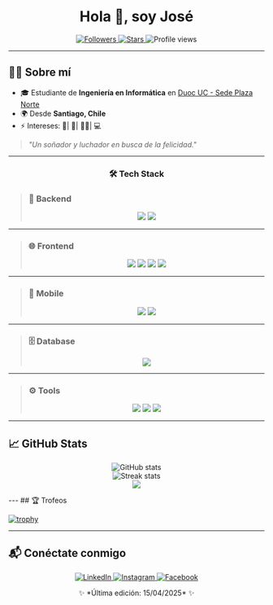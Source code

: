 <h1 align="center">Hola 👋, soy José</h1>
<p align="center">
  <a href="https://github.com/NerdSyntax">
    <img src="https://img.shields.io/github/followers/NerdSyntax?style=social" alt="Followers" />
  </a>
  <a href="https://github.com/NerdSyntax">
    <img src="https://img.shields.io/github/stars/NerdSyntax?style=social" alt="Stars" />
  </a>
  <img src="https://komarev.com/ghpvc/?username=NerdSyntax&style=flat-square&color=blue" alt="Profile views" />
</p>

---

## 👨‍💻 Sobre mí

- 🎓 Estudiante de **Ingeniería en Informática** en [Duoc UC - Sede Plaza Norte](https://www.duoc.cl/sedes/plaza-norte/)  
- 🌍 Desde **Santiago, Chile**  
- ⚡ Intereses: 🍕| 🥊| 🚴‍♂️| 💻  

> *"Un soñador y luchador en busca de la felicidad."*

---

<h3 align="center">🛠️ Tech Stack</h3>

> ### 🐍 Backend  
> <p align="center">
>   <img src="https://img.shields.io/badge/Python-14354C?style=for-the-badge&logo=python&logoColor=white"/>
>   <img src="https://img.shields.io/badge/Django-092E20?style=for-the-badge&logo=django&logoColor=white"/>
> </p>

---

> ### 🌐 Frontend  
> <p align="center">
>   <img src="https://img.shields.io/badge/HTML5-E34F26?style=for-the-badge&logo=html5&logoColor=white"/>
>   <img src="https://img.shields.io/badge/CSS3-239120?style=for-the-badge&logo=css3&logoColor=white"/>
>   <img src="https://img.shields.io/badge/JavaScript-323330?style=for-the-badge&logo=javascript&logoColor=F7DF1E"/>
>   <img src="https://img.shields.io/badge/Angular-DD0031?style=for-the-badge&logo=angular&logoColor=white"/>
> </p>

---

> ### 📱 Mobile  
> <p align="center">
>   <img src="https://img.shields.io/badge/Android_Studio-3DDC84?style=for-the-badge&logo=android&logoColor=white"/>
>   <img src="https://img.shields.io/badge/Ionic-3880FF?style=for-the-badge&logo=ionic&logoColor=white"/>
> </p>

---

> ### 🗄️ Database  
> <p align="center">
>   <img src="https://img.shields.io/badge/Oracle_SQL-F80000?style=for-the-badge&logo=oracle&logoColor=white"/>
> </p>

---

> ### ⚙️ Tools  
> <p align="center">
>   <img src="https://img.shields.io/badge/Git-F05032?style=for-the-badge&logo=git&logoColor=white"/>
>   <img src="https://img.shields.io/badge/GitHub-100000?style=for-the-badge&logo=github&logoColor=white"/>
>   <img src="https://img.shields.io/badge/Visual_Studio_Code-007ACC?style=for-the-badge&logo=visual-studio-code&logoColor=white"/>
> </p>

---

## 📈 GitHub Stats
<p align="center">
  <img src="https://github-readme-stats.vercel.app/api?username=NerdSyntax&show_icons=true&theme=algolia" alt="GitHub stats"/><br/>
  <img src="https://github-readme-streak-stats.herokuapp.com/?user=NerdSyntax&theme=algolia" alt="Streak stats"/><br/>
  <img src="https://img.shields.io/badge/Visual_Studio-5C2D91?style=for-the-badge&logo=visual-studio&logoColor=white"/>
</p>
---
## 🏆 Trofeos


  [![trophy](https://github-profile-trophy.vercel.app/?username=NerdSyntax&theme=algolia)](https://github.com/NerdSyntax/github-profile-trophy)


---

## 📬 Conéctate conmigo

<p align="center">
  <a href="https://www.linkedin.com/in/josé-luis-oporto-valenzuela-9676a9293" target="_blank">
    <img src="https://img.shields.io/badge/LinkedIn-0A66C2?style=for-the-badge&logo=linkedin&logoColor=white" alt="LinkedIn"/>
  </a>
  <a href="https://www.instagram.com/nerdsyntax/" target="_blank">
    <img src="https://img.shields.io/badge/Instagram-E4405F?style=for-the-badge&logo=instagram&logoColor=white" alt="Instagram"/>
  </a>
  <a href="https://www.facebook.com/profile.php?id=61575347607030" target="_blank">
    <img src="https://img.shields.io/badge/Facebook-1877F2?style=for-the-badge&logo=facebook&logoColor=white" alt="Facebook"/>
  </a>
</p>

<p align="center">
  ✨ *Última edición: 15/04/2025* ✨
</p>

